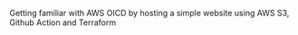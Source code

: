 Getting familiar with AWS OICD by hosting a simple website using AWS S3, Github Action and Terraform